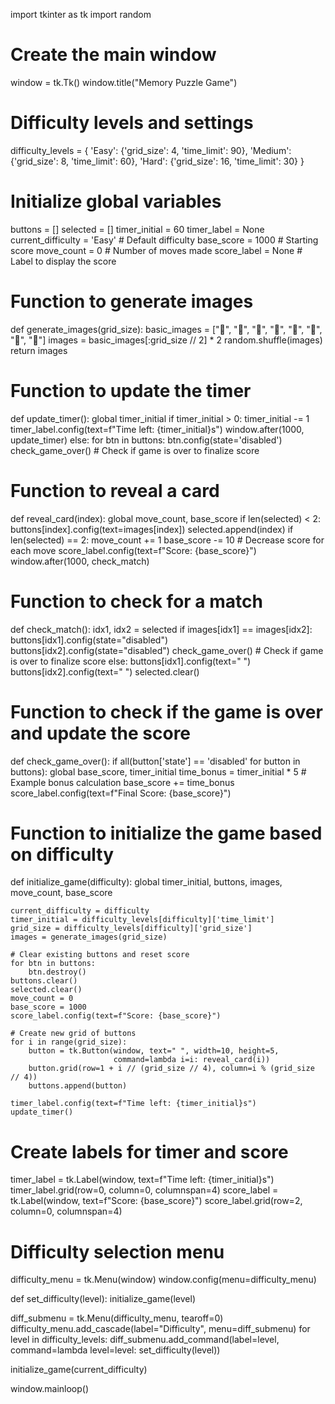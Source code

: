 import tkinter as tk
import random

# Create the main window
window = tk.Tk()
window.title("Memory Puzzle Game")

# Difficulty levels and settings
difficulty_levels = {
    'Easy': {'grid_size': 4, 'time_limit': 90},
    'Medium': {'grid_size': 8, 'time_limit': 60},
    'Hard': {'grid_size': 16, 'time_limit': 30}
}

# Initialize global variables
buttons = []
selected = []
timer_initial = 60
timer_label = None
current_difficulty = 'Easy'  # Default difficulty
base_score = 1000  # Starting score
move_count = 0  # Number of moves made
score_label = None  # Label to display the score

# Function to generate images
def generate_images(grid_size):
    basic_images = ["🍎", "🍌", "🍇", "🍒", "🍓", "🍉", "🍍", "🥥"]
    images = basic_images[:grid_size // 2] * 2
    random.shuffle(images)
    return images

# Function to update the timer
def update_timer():
    global timer_initial
    if timer_initial > 0:
        timer_initial -= 1
        timer_label.config(text=f"Time left: {timer_initial}s")
        window.after(1000, update_timer)
    else:
        for btn in buttons:
            btn.config(state='disabled')
        check_game_over()  # Check if game is over to finalize score

# Function to reveal a card
def reveal_card(index):
    global move_count, base_score
    if len(selected) < 2:
        buttons[index].config(text=images[index])
        selected.append(index)
        if len(selected) == 2:
            move_count += 1
            base_score -= 10  # Decrease score for each move
            score_label.config(text=f"Score: {base_score}")
            window.after(1000, check_match)

# Function to check for a match
def check_match():
    idx1, idx2 = selected
    if images[idx1] == images[idx2]:
        buttons[idx1].config(state="disabled")
        buttons[idx2].config(state="disabled")
        check_game_over()  # Check if game is over to finalize score
    else:
        buttons[idx1].config(text=" ")
        buttons[idx2].config(text=" ")
    selected.clear()

# Function to check if the game is over and update the score
def check_game_over():
    if all(button['state'] == 'disabled' for button in buttons):
        global base_score, timer_initial
        time_bonus = timer_initial * 5  # Example bonus calculation
        base_score += time_bonus
        score_label.config(text=f"Final Score: {base_score}")

# Function to initialize the game based on difficulty
def initialize_game(difficulty):
    global timer_initial, buttons, images, move_count, base_score

    current_difficulty = difficulty
    timer_initial = difficulty_levels[difficulty]['time_limit']
    grid_size = difficulty_levels[difficulty]['grid_size']
    images = generate_images(grid_size)

    # Clear existing buttons and reset score
    for btn in buttons:
        btn.destroy()
    buttons.clear()
    selected.clear()
    move_count = 0
    base_score = 1000
    score_label.config(text=f"Score: {base_score}")

    # Create new grid of buttons
    for i in range(grid_size):
        button = tk.Button(window, text=" ", width=10, height=5,
                           command=lambda i=i: reveal_card(i))
        button.grid(row=1 + i // (grid_size // 4), column=i % (grid_size // 4))
        buttons.append(button)

    timer_label.config(text=f"Time left: {timer_initial}s")
    update_timer()

# Create labels for timer and score
timer_label = tk.Label(window, text=f"Time left: {timer_initial}s")
timer_label.grid(row=0, column=0, columnspan=4)
score_label = tk.Label(window, text=f"Score: {base_score}")
score_label.grid(row=2, column=0, columnspan=4)

# Difficulty selection menu
difficulty_menu = tk.Menu(window)
window.config(menu=difficulty_menu)

def set_difficulty(level):
    initialize_game(level)

diff_submenu = tk.Menu(difficulty_menu, tearoff=0)
difficulty_menu.add_cascade(label="Difficulty", menu=diff_submenu)
for level in difficulty_levels:
    diff_submenu.add_command(label=level, command=lambda level=level: set_difficulty(level))

initialize_game(current_difficulty)

window.mainloop()
